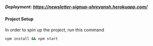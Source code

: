 ##### Deployment: https://newsletter-signup-shreyansh.herokuapp.com/
#### Project Setup

In order to spin up the project, run this command

```bash
npm install && npm start

